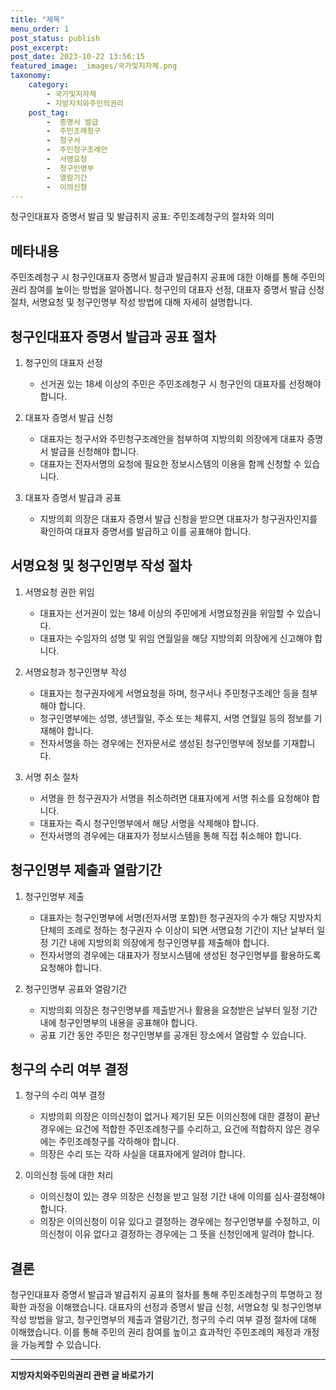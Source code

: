 ```yaml
---
title: "제목"
menu_order: 1
post_status: publish
post_excerpt: 
post_date: 2023-10-22 13:56:15
featured_image: _images/국가및지자체.png
taxonomy:
    category:
        - 국가및지자체
        - 지방자치와주민의권리
    post_tag:
        -  증명서 발급
        -  주민조례청구
        -  청구서
        -  주민청구조례안
        -  서명요청
        -  청구인명부
        -  열람기간
        -  이의신청
---
```


청구인대표자 증명서 발급 및 발급취지 공표: 주민조례청구의 절차와 의미

## 메타내용
주민조례청구 시 청구인대표자 증명서 발급과 발급취지 공표에 대한 이해를 통해 주민의 권리 참여를 높이는 방법을 알아봅니다. 청구인의 대표자 선정, 대표자 증명서 발급 신청 절차, 서명요청 및 청구인명부 작성 방법에 대해 자세히 설명합니다.

##  청구인대표자 증명서 발급과 공표 절차

1. 청구인의 대표자 선정
   - 선거권 있는 18세 이상의 주민은 주민조례청구 시 청구인의 대표자를 선정해야 합니다.

2. 대표자 증명서 발급 신청
   - 대표자는 청구서와 주민청구조례안을 첨부하여 지방의회 의장에게 대표자 증명서 발급을 신청해야 합니다.
   - 대표자는 전자서명의 요청에 필요한 정보시스템의 이용을 함께 신청할 수 있습니다.

3. 대표자 증명서 발급과 공표
   - 지방의회 의장은 대표자 증명서 발급 신청을 받으면 대표자가 청구권자인지를 확인하여 대표자 증명서를 발급하고 이를 공표해야 합니다.

##  서명요청 및 청구인명부 작성 절차

1. 서명요청 권한 위임
   - 대표자는 선거권이 있는 18세 이상의 주민에게 서명요청권을 위임할 수 있습니다.
   - 대표자는 수임자의 성명 및 위임 연월일을 해당 지방의회 의장에게 신고해야 합니다.

2. 서명요청과 청구인명부 작성
   - 대표자는 청구권자에게 서명요청을 하며, 청구서나 주민청구조례안 등을 첨부해야 합니다.
   - 청구인명부에는 성명, 생년월일, 주소 또는 체류지, 서명 연월일 등의 정보를 기재해야 합니다.
   - 전자서명을 하는 경우에는 전자문서로 생성된 청구인명부에 정보를 기재합니다.

3. 서명 취소 절차
   - 서명을 한 청구권자가 서명을 취소하려면 대표자에게 서명 취소를 요청해야 합니다.
   - 대표자는 즉시 청구인명부에서 해당 서명을 삭제해야 합니다.
   - 전자서명의 경우에는 대표자가 정보시스템을 통해 직접 취소해야 합니다.

##  청구인명부 제출과 열람기간

1. 청구인명부 제출
   - 대표자는 청구인명부에 서명(전자서명 포함)한 청구권자의 수가 해당 지방자치단체의 조례로 정하는 청구권자 수 이상이 되면 서명요청 기간이 지난 날부터 일정 기간 내에 지방의회 의장에게 청구인명부를 제출해야 합니다.
   - 전자서명의 경우에는 대표자가 정보시스템에 생성된 청구인명부를 활용하도록 요청해야 합니다.

2. 청구인명부 공표와 열람기간
   - 지방의회 의장은 청구인명부를 제출받거나 활용을 요청받은 날부터 일정 기간 내에 청구인명부의 내용을 공표해야 합니다.
   - 공표 기간 동안 주민은 청구인명부를 공개된 장소에서 열람할 수 있습니다.

##  청구의 수리 여부 결정

1. 청구의 수리 여부 결정
   - 지방의회 의장은 이의신청이 없거나 제기된 모든 이의신청에 대한 결정이 끝난 경우에는 요건에 적합한 주민조례청구를 수리하고, 요건에 적합하지 않은 경우에는 주민조례청구를 각하해야 합니다.
   - 의장은 수리 또는 각하 사실을 대표자에게 알려야 합니다.

2. 이의신청 등에 대한 처리
   - 이의신청이 있는 경우 의장은 신청을 받고 일정 기간 내에 이의를 심사·결정해야 합니다.
   - 의장은 이의신청이 이유 있다고 결정하는 경우에는 청구인명부를 수정하고, 이의신청이 이유 없다고 결정하는 경우에는 그 뜻을 신청인에게 알려야 합니다.

## 결론

청구인대표자 증명서 발급과 발급취지 공표의 절차를 통해 주민조례청구의 투명하고 정확한 과정을 이해했습니다. 대표자의 선정과 증명서 발급 신청, 서명요청 및 청구인명부 작성 방법을 알고, 청구인명부의 제출과 열람기간, 청구의 수리 여부 결정 절차에 대해 이해했습니다. 이를 통해 주민의 권리 참여를 높이고 효과적인 주민조례의 제정과 개정을 가능케할 수 있습니다.










<!-- wp:separator -->
<hr class="wp-block-separator has-alpha-channel-opacity"/>
<!-- /wp:separator -->

<!-- wp:group {"backgroundColor":"base","layout":{"type":"constrained"}} -->
<div class="wp-block-group has-base-background-color has-background"><!-- wp:paragraph {"align":"center","fontSize":"large"} -->
<p class="has-text-align-center has-large-font-size"><strong>지방자치와주민의권리 관련 글 바로가기</strong></p>
<!-- /wp:paragraph -->


<!-- wp:latest-posts
{"categories":[{"id":7159,"count":19,"description":"","link":"https://uknowlaw.com/category/%ec%a7%80%eb%b0%a9%ec%9e%90%ec%b9%98%ec%99%80%ec%a3%bc%eb%af%bc%ec%9d%98%ea%b6%8c%eb%a6%ac/","name":"지방자치와주민의권리","slug":"지방자치와주민의권리","taxonomy":"category","parent":0,"meta":[],"_links":{"self":[{"href":"https://uknowlaw.com/wp-json/wp/v2/categories/7159"}],"collection":[{"href":"https://uknowlaw.com/wp-json/wp/v2/categories"}],"about":[{"href":"https://uknowlaw.com/wp-json/wp/v2/taxonomies/category"}],"wp:post_type":[{"href":"https://uknowlaw.com/wp-json/wp/v2/posts?categories=7159"}],"curies":[{"name":"wp","href":"https://api.w.org/{rel}","templated":true}]}}],"postsToShow":100,"excerptLength":28,"postLayout":"grid","columns":2,"featuredImageAlign":"left","featuredImageSizeSlug":"large","fontSize":"medium"} /--></div>
<!-- /wp:group -->